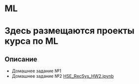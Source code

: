 # ML
# Здесь размещаются проекты курса по ML

## Описание
- Домашнее задание №1 [](HSE_RecSys_HW1.ipynb)
- Домашнее задание №2 [HSE_RecSys_HW2.ipynb](HSE_RecSys_HW2.ipynb)
